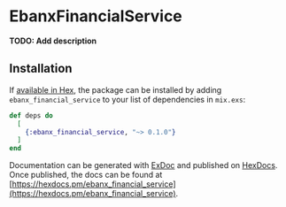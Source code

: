 # EbanxFinancialService

**TODO: Add description**

## Installation

If [available in Hex](https://hex.pm/docs/publish), the package can be installed
by adding `ebanx_financial_service` to your list of dependencies in `mix.exs`:

```elixir
def deps do
  [
    {:ebanx_financial_service, "~> 0.1.0"}
  ]
end
```

Documentation can be generated with [ExDoc](https://github.com/elixir-lang/ex_doc)
and published on [HexDocs](https://hexdocs.pm). Once published, the docs can
be found at [https://hexdocs.pm/ebanx_financial_service](https://hexdocs.pm/ebanx_financial_service).

